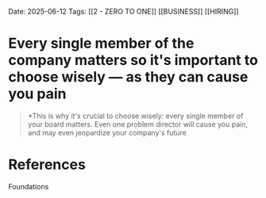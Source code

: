 Date: 2025-06-12
Tags: [[2 - ZERO TO ONE]] [[BUSINESS]] [[HIRING]]

# Every single member of the company matters so it's important to choose wisely  — as they can cause you pain

>*This is why it's crucial to choose wisely: every single member of your board matters. Even one problem director will cause you pain,
>and may even jeopardize your company's future 
# References 
Foundations